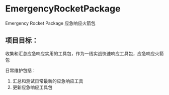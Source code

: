 # EmergencyRocketPackage
Emergency Rocket Package 应急响应火箭包

## 项目目标：
收集和汇总应急响应实用的工具包，作为一线实战快速响应工具包，应急响应火箭包

日常维护包括：
1. 汇总和测试日常最新的应急响应工具
2. 更新应急响应工具包